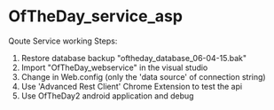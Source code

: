 # OfTheDay_service_asp
Qoute Service working
Steps:
  1. Restore database backup "oftheday_database_06-04-15.bak"
  2. Import "OfTheDay_webservice" in the visual studio
  3. Change <connection strings> in Web.config (only the 'data source' of connection string)
  4. Use 'Advanced Rest Client' Chrome Extension to test the api
  5. Use OfTheDay2 android application and debug
